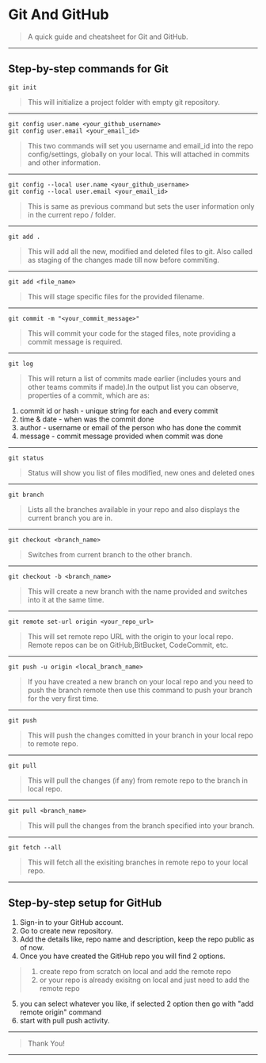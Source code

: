 # Git And GitHub
> A quick guide and cheatsheet for Git and GitHub.
---
## Step-by-step commands for Git
```
git init
```
> This will initialize a project folder with empty git repository.
---
```
git config user.name <your_github_username>
git config user.email <your_email_id>
```
> This two commands will set you username and email_id into the repo config/settings, globally on your local. This will attached in commits and other information.
---
```
git config --local user.name <your_github_username>
git config --local user.email <your_email_id>
```
> This is same as previous command but sets the user information only in the current repo / folder.
---
```
git add .
```
> This will add all the new, modified and deleted files to git. Also called as staging of the changes made till now before commiting.
---
```
git add <file_name>
```
> This will stage specific files for the provided filename.
---
```
git commit -m "<your_commit_message>"
```
> This will commit your code for the staged files, note providing a commit message is required.
---
```
git log
```
> This will return a list of commits made earlier (includes yours and other teams commits if made).In the output list you can observe, properties of a commit, which are as:
1. commit id or hash - unique string for each and every commit
2. time & date - when was the commit done
3. author - username or email of the person who has done the commit
4. message - commit message provided when commit was done
---
```
git status
```
> Status will show you list of files modified, new ones and deleted ones
---
```
git branch
```
> Lists all the branches available in your repo and also displays the current branch you are in.
---
```
git checkout <branch_name>
```
> Switches from current branch to the other branch.
---
```
git checkout -b <branch_name>
```
> This will create a new branch with the name provided and switches into it at the same time.
---
```
git remote set-url origin <your_repo_url>
```
> This will set remote repo URL with the origin to your local repo. Remote repos can be on GitHub,BitBucket, CodeCommit, etc.
---
```
git push -u origin <local_branch_name>
```
> If you have created a new branch on your local repo and you need to push the branch remote then use this command to push your branch for the very first time.
---
```
git push
```
> This will push the changes comitted in your branch in your local repo to remote repo.
---
```
git pull
```
> This will pull the changes (if any) from remote repo to the branch in local repo.
---
```
git pull <branch_name>
```
> This will pull the changes from the branch specified into your branch.
---
```
git fetch --all
```
> This will fetch all the exisiting branches in remote repo to your local repo.
---


## Step-by-step setup for GitHub
1. Sign-in to your GitHub account.
2. Go to create new repository.
3. Add the details like, repo name and description, keep the repo public as of now.
4. Once you have created the GitHub repo you will find 2 options.
> 1. create repo from scratch  on local and add the remote repo
> 2. or your repo is already exisitng on local and just need to add the remote repo
5. you can select whatever you like, if selected 2 option then go with "add remote origin" command
6. start with pull push activity.
---

> Thank You!
---
